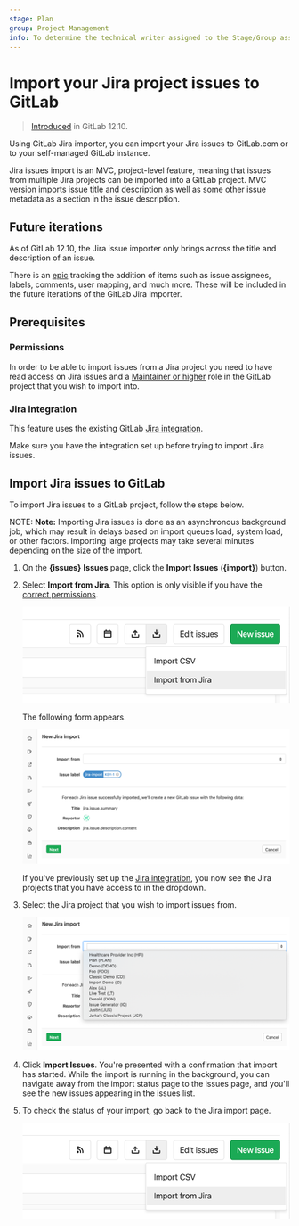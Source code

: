 ```yaml
---
stage: Plan
group: Project Management
info: To determine the technical writer assigned to the Stage/Group associated with this page, see https://about.gitlab.com/handbook/engineering/ux/technical-writing/#designated-technical-writers
---
```


# Import your Jira project issues to GitLab

> [Introduced](https://gitlab.com/groups/gitlab-org/-/epics/2766) in GitLab 12.10.

Using GitLab Jira importer, you can import your Jira issues to GitLab.com or to
your self-managed GitLab instance.

Jira issues import is an MVC, project-level feature, meaning that issues from multiple
Jira projects can be imported into a GitLab project. MVC version imports issue title and description
as well as some other issue metadata as a section in the issue description.

## Future iterations

As of GitLab 12.10, the Jira issue importer only brings across the title and description of
an issue.

There is an [epic](https://gitlab.com/groups/gitlab-org/-/epics/2738) tracking the
addition of items such as issue assignees, labels, comments, user mapping, and much more.
These will be included in the future iterations of the GitLab Jira importer.

## Prerequisites

### Permissions

In order to be able to import issues from a Jira project you need to have read access on Jira
issues and a [Maintainer or higher](../../permissions.md#project-members-permissions) role in the
GitLab project that you wish to import into.

### Jira integration

This feature uses the existing GitLab [Jira integration](../integrations/jira.md).

Make sure you have the integration set up before trying to import Jira issues.

## Import Jira issues to GitLab

To import Jira issues to a GitLab project, follow the steps below.

NOTE: **Note:**
Importing Jira issues is done as an asynchronous background job, which
may result in delays based on import queues load, system load, or other factors.
Importing large projects may take several minutes depending on the size of the import.

1. On the **{issues}** **Issues** page, click the **Import Issues** (**{import}**) button.
1. Select **Import from Jira**.
   This option is only visible if you have the [correct permissions](#permissions).

   ![Import issues from Jira button](img/jira/import_issues_from_jira_button_v12_10.png)

   The following form appears.

   ![Import issues from Jira form](img/jira/import_issues_from_jira_form_v12_10.png)

   If you've previously set up the [Jira integration](../integrations/jira.md), you now see the Jira
   projects that you have access to in the dropdown.

1. Select the Jira project that you wish to import issues from.

   ![Import issues from Jira form](img/jira/import_issues_from_jira_projects_v12_10.png)

1. Click **Import Issues**. You're presented with a confirmation that import has started.
   While the import is running in the background, you can navigate away from the import status page
   to the issues page, and you'll see the new issues appearing in the issues list.

1. To check the status of your import, go back to the Jira import page.

   ![Import issues from Jira button](img/jira/import_issues_from_jira_button_v12_10.png)
